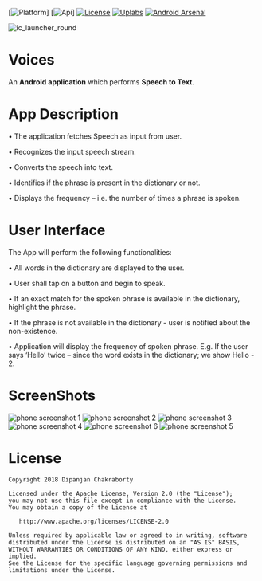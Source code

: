 [PlatformBadge]:  https://img.shields.io/badge/Platform-Android-blue.svg
[ApiBadge]:       https://img.shields.io/badge/API-15%2B-blue.svg


[![Platform][PlatformBadge]]
[![Api][ApiBadge]]
[![License](https://img.shields.io/github/license/blipinsk/StaggeredAnimationGroup.svg?style=flat)](https://www.apache.org/licenses/LICENSE-2.0)
[![Uplabs](https://img.shields.io/badge/Uplabs-Voices-brightgreen.svg?style=flat)](https://www.uplabs.com/posts/voices-open-source-apps)
[![Android Arsenal]( https://img.shields.io/badge/Android%20Arsenal-Voices-green.svg?style=flat )]( https://android-arsenal.com/details/1/7128 )

![ic_launcher_round](https://user-images.githubusercontent.com/9950220/45593165-3d0bfd00-b99d-11e8-96cf-4db45a8075b3.png)
# Voices
 An **Android application** which performs **Speech to Text**.
# App Description
• The application fetches Speech as input from user.

• Recognizes the input speech stream.

• Converts the speech into text.

• Identifies if the phrase is present in the dictionary or not.

• Displays the frequency – i.e. the number of times a phrase is spoken.

# User Interface
The App will perform the following functionalities:

• All words in the dictionary are displayed to the user.

• User shall tap on a button and begin to speak.

• If an exact match for the spoken phrase is available in the
dictionary, highlight the phrase.

• If the phrase is not available in the dictionary - user is notified
about the non-existence.

• Application will display the frequency of spoken phrase.
  E.g. If the user says ‘Hello’ twice – since the word exists in
  the dictionary; we show Hello - 2.

# ScreenShots
![phone screenshot 1](https://user-images.githubusercontent.com/9950220/43687742-58caec2e-98f8-11e8-8f61-081e4593de6d.jpg)
![phone screenshot 2](https://user-images.githubusercontent.com/9950220/43687743-590a7de4-98f8-11e8-9e89-4b90de069ea0.jpg)
![phone screenshot 3](https://user-images.githubusercontent.com/9950220/43687744-5947cc80-98f8-11e8-88ec-f932569148e3.jpg)
![phone screenshot 4](https://user-images.githubusercontent.com/9950220/43687745-59844e76-98f8-11e8-8739-cf2ff97b610c.jpg)
![phone screenshot 6](https://user-images.githubusercontent.com/9950220/43687741-588c9ce4-98f8-11e8-8803-0dad133360ae.jpg)
![phone screenshot 5](https://user-images.githubusercontent.com/9950220/43687746-59ccffb8-98f8-11e8-9319-b5ae4f9ffaa7.jpg)

# License

    Copyright 2018 Dipanjan Chakraborty

    Licensed under the Apache License, Version 2.0 (the "License");
    you may not use this file except in compliance with the License.
    You may obtain a copy of the License at

       http://www.apache.org/licenses/LICENSE-2.0

    Unless required by applicable law or agreed to in writing, software
    distributed under the License is distributed on an "AS IS" BASIS,
    WITHOUT WARRANTIES OR CONDITIONS OF ANY KIND, either express or implied.
    See the License for the specific language governing permissions and
    limitations under the License.
